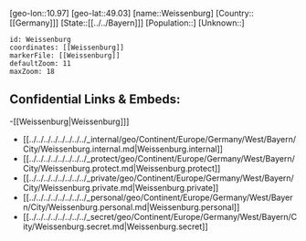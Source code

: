 ﻿---
location: [49.03,10.97]
mapzoom: [7,12] 
mapmarker: city 
type: City
tags:
- geo/City


SpocWebEntityId: 35513
isDeleted: false
confidential: public

---
[geo-lon::10.97]
[geo-lat::49.03]
[name::Weissenburg]
[Country::[[Germany]]]
[State::[[../../Bayern]]]
[Population::]
[Unknown::]


```leaflet
id: Weissenburg
coordinates: [[Weissenburg]]
markerFile: [[Weissenburg]]
defaultZoom: 11 
maxZoom: 18
```


## Confidential Links & Embeds: 
-[[Weissenburg|Weissenburg]]] 
- [[../../../../../../../../_internal/geo/Continent/Europe/Germany/West/Bayern/City/Weissenburg.internal.md|Weissenburg.internal]] 
- [[../../../../../../../../_protect/geo/Continent/Europe/Germany/West/Bayern/City/Weissenburg.protect.md|Weissenburg.protect]] 
- [[../../../../../../../../_private/geo/Continent/Europe/Germany/West/Bayern/City/Weissenburg.private.md|Weissenburg.private]] 
- [[../../../../../../../../_personal/geo/Continent/Europe/Germany/West/Bayern/City/Weissenburg.personal.md|Weissenburg.personal]] 
- [[../../../../../../../../_secret/geo/Continent/Europe/Germany/West/Bayern/City/Weissenburg.secret.md|Weissenburg.secret]] 
